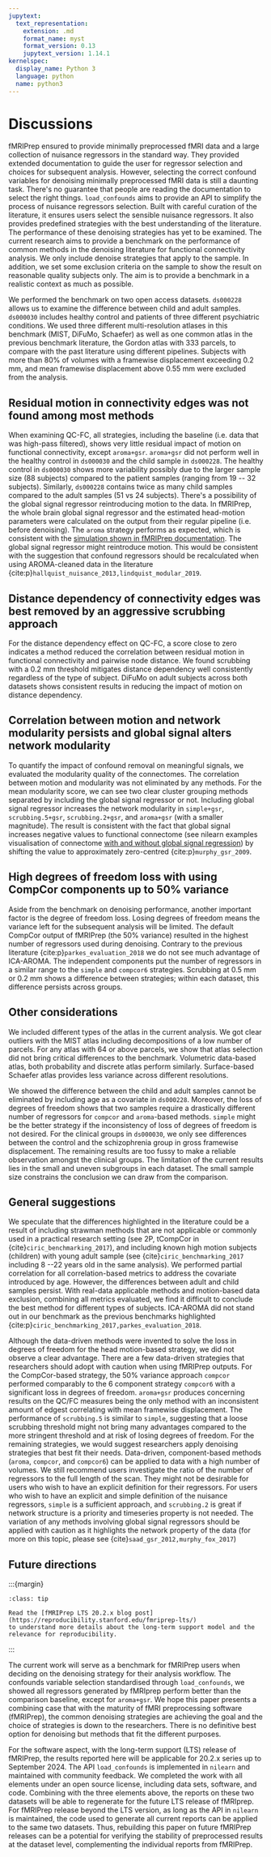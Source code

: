 ```yaml
---
jupytext:
  text_representation:
    extension: .md
    format_name: myst
    format_version: 0.13
    jupytext_version: 1.14.1
kernelspec:
  display_name: Python 3
  language: python
  name: python3
---
```


# Discussions

<!-- Take home message
- fMRIPrep does a good job 
- Quality control your data
- Choice of atlas doesn't impact the results much
- ICA-AROMA is not magical
 -->

fMRIPrep ensured to provide minimally preprocessed fMRI data and a large collection of nuisance regressors in the standard way.
They provided extended documentation to guide the user for regressor selection and choices for subsequent analysis.
However, selecting the correct confound variables for denoising minimally preprocessed fMRI data is still a daunting task.
There's no guarantee that people are reading the documentation to select the right things. <!-- This sentence is too blunt and harsh -->
`load_confounds` aims to provide an API to simplify the process of nuisance regressors selection.
Built with careful curation of the literature, it ensures users select the sensible nuisance regressors.
It also provides predefined strategies with the best understanding of the literature.
The performance of these denoising strategies has yet to be examined.
The current research aims to provide a benchmark on the performance of common methods in the denoising literature for functional connectivity analysis.
We only include denoise strategies that apply to the sample.
In addition, we set some exclusion criteria on the sample to show the result on reasonable quality subjects only.
The aim is to provide a benchmark in a realistic context as much as possible.

We performed the benchmark on two open access datasets.
`ds000228` allows us to examine the difference between child and adult samples.
`ds000030` includes healthy control and patients of three different psychiatric conditions.
We used three different multi-resolution atlases in this benchmark (MIST, DiFuMo, Schaefer)
as well as one common atlas in the previous benchmark literature,
the Gordon atlas with 333 parcels, to compare with the past literature using different pipelines.
Subjects with more than 80% of volumes with a framewise displacement exceeding 0.2 mm, 
and mean framewise displacement above 0.55 mm were excluded from the analysis.

## Residual motion in connectivity edges was not found among most methods
<!-- QC-FC -->
When examining QC-FC, all strategies, including the baseline (i.e. data that was high-pass filtered),
shows very little residual impact of motion on functional connectivity, except `aroma+gsr`.
`aroma+gsr` did not perform well in the healthy control in `ds000030` and the child sample in `ds000228`.
The healthy control in `ds000030` shows more variability possibly due to the larger sample size (88 subjects) compared to the patient samples (ranging from 19 -- 32 subjects).
Similarly, `ds000228` contains twice as many child samples compared to the adult samples (51 vs 24 subjects).
There's a possibility of the global signal regressor reintroducing motion to the data.
In fMRIPrep, the whole brain global signal regressor and the estimated head-motion parameters were calculated on the output from their regular pipeline (i.e. before denoising).
The `aroma` strategy performs as expected, which is consistent with the [simulation shown in fMRIPrep documentation](https://github.com/nipreps/fmriprep-notebooks/blob/9933a628dfb759dc73e61701c144d67898b92de0/05%20-%20Discussion%20AROMA%20confounds%20-%20issue-817%20%5BJ.%20Kent%5D.ipynb).
The global signal regressor might reintroduce motion. 
This would be consistent with the suggestion that confound regressors should be recalculated when using AROMA-cleaned data in the literature {cite:p}`hallquist_nuisance_2013,lindquist_modular_2019`.

## Distance dependency of connectivity edges was best removed by an aggressive scrubbing approach
<!-- Distance dependency -->
For the distance dependency effect on QC-FC, a score close to zero indicates a method reduced the correlation between residual motion in functional connectivity and pairwise node distance. 
We found scrubbing with a 0.2 mm threshold mitigates distance dependency well consistently regardless of the type of subject. 
DiFuMo on adult subjects across both datasets shows consistent results in reducing the impact of motion on distance dependency.

## Correlation between motion and network modularity persists and global signal alters network modularity
<!-- network modularity -->
To quantify the impact of confound removal on meaningful signals, we evaluated the modularity quality of the connectomes. 
The correlation between motion and modularity was not eliminated by any methods. 
For the mean modularity score, we can see two clear cluster grouping methods separated by including the global signal regressor or not. 
Including global signal regressor increases the network modularity in `simple+gsr`, `scrubbing.5+gsr`, `scrubbing.2+gsr`, and `aroma+gsr` (with a smaller magnitude). 
The result is consistent with the fact that global signal increases negative values to functional connectome 
(see nilearn examples visualisation of connectome [with and without global signal regression](https://nilearn.github.io/stable/auto_examples/03_connectivity/plot_signal_extraction.html#the-impact-of-global-signal-removal))
by shifting the value to approximately zero-centred {cite:p}`murphy_gsr_2009`. 

## High degrees of freedom loss with using CompCor components up to 50% variance
<!-- dof loss -->
Aside from the benchmark on denoising performance, another important factor is the degree of freedom loss. 
Losing degrees of freedom means the variance left for the subsequent analysis will be limited. 
The default CompCor output of fMRIPrep (the 50% variance) resulted in the highest number of regressors used during denoising. 
Contrary to the previous literature {cite:p}`parkes_evaluation_2018` we do not see much advantage of ICA-AROMA.
The independent components put the number of regressors in a similar range to the `simple` and `compcor6` strategies.
Scrubbing at 0.5 mm or 0.2 mm shows a difference between strategies; 
within each dataset, this difference persists across groups.

## Other considerations
<!-- other things to consider -->

We included different types of the atlas in the current analysis. 
We got clear outliers with the MIST atlas including decompositions of a low number of parcels. 
For any atlas with 64 or above parcels, we show that atlas selection did not bring critical differences to the benchmark. 
Volumetric data-based atlas, both probability and discrete atlas perform similarly. 
Surface-based Schaefer atlas provides less variance across different resolutions.

We showed the difference between the child and adult samples cannot be eliminated by including age as a covariate in `ds000228`.
Moreover, the loss of degrees of freedom shows that two samples require a drastically different number of regressors for `compcor` and `aroma`-based methods.
`simple` might be the better strategy if the inconsistency of loss of degrees of freedom is not desired. 
For the clinical groups in `ds000030`, we only see differences between the control and the schizophrenia group in gross framewise displacement.
The remaining results are too fussy to make a reliable observation amongst the clinical groups.
The limitation of the current results lies in the small and uneven subgroups in each dataset. 
The small sample size constrains the conclusion we can draw from the comparison.

## General suggestions

We speculate that the differences highlighted in the literature could be a result of including strawman methods that are not applicable or commonly used in a practical research setting  (see 2P, tCompCor in {cite}`ciric_benchmarking_2017`), 
and including known high motion subjects (children) with young adult sample 
(see {cite}`ciric_benchmarking_2017` including 8 --22 years old in the same analysis). <!-- please help me with more diplomatic way of saying this -->
We performed partial correlation for all correlation-based metrics to address the covariate introduced by age.
However, the differences between adult and child samples persist.
With real-data applicable methods and motion-based data exclusion, combining all metrics evaluated, 
we find it difficult to conclude the best method for different types of subjects. 
ICA-AROMA did not stand out in our benchmark as the previous benchmarks highlighted {cite:p}`ciric_benchmarking_2017,parkes_evaluation_2018`.

Although the data-driven methods were invented to solve the loss in degrees of freedom for the head motion-based strategy,
we did not observe a clear advantage. 
There are a few data-driven strategies that researchers should adopt with caution when using fMRIPrep outputs.
For the CompCor-based strategy, the 50% variance approach `compcor` performed comparably to the 6 component strategy `compcor6` with a significant loss in degrees of freedom. 
`aroma+gsr` produces concerning results on the QC/FC measures being the only method with an inconsistent amount of edgest correlating with mean framewise displacement. 
The performance of `scrubbing.5` is similar to `simple`, 
suggesting that a loose scrubbing threshold might not bring many advantages compared to the more stringent threshold and at risk of losing degrees of freedom.
For the remaining strategies, we would suggest researchers apply denoising strategies that best fit their needs.
Data-driven, component-based methods (`aroma`, `compcor`, and `compcor6`) can be applied to data with a high number of volumes. 
We still recommend users investigate the ratio of the number of regressors to the full length of the scan.
They might not be desirable for users who wish to have an explicit definition for their regressors. 
For users who wish to have an explicit and simple definition of the nuisance regressors, `simple` is a sufficient approach, and `scrubbing.2` is great if network structure is a priority and timeseries property is not needed. 
The variation of any methods involving  global signal regressors should be applied with caution as it highlights the network property of the data (for more on this topic, please see {cite}`saad_gsr_2012,murphy_fox_2017`)

## Future directions

:::{margin}
```{admonition} fMRIPrep long-term support (LTS) release
:class: tip

Read the [fMRIPrep LTS 20.2.x blog post](https://reproducibility.stanford.edu/fmriprep-lts/) 
to understand more details about the long-term support model and the relevance for reproducibility.
```
:::

<!-- send help PLZ -->

The current work will serve as a benchmark for fMRIPrep users when deciding on the denoising strategy for their analysis workflow. 
The confounds variable selection standardised through `load_confounds`, 
we showed all regressors generated by fMRIprep perform better than the comparison baseline, except for `aroma+gsr`. 
We hope this paper presents a combining case that with the maturity of fMRI preprocessing software (fMRIPrep), 
the common denoising strategies are achieving the goal and the choice of strategies is down to the researchers. 
There is no definitive best option for denoising but methods that fit the different purposes.

For the software aspect, with the long-term support (LTS) release of fMRIPrep, the results reported here will be applicable for 20.2.x series up to September 2024. 
The API `load_confounds` is implemented in `nilearn` and maintained with community feedback. We completed the work with all elements under an open source license, including data sets, software, and code. 
Combining with the three elements above, 
the reports on these two datasets will be able to regenerate for the future LTS release of fMRIprep. 
For fMRIPrep release beyond the LTS version, as long as the API in `nilearn` is maintained, 
the code used to generate all current reports can be applied to the same two datasets. 
Thus, rebuilding this paper on future fMRIPrep releases can be a potential for verifying the stability of preprocessed results at the dataset level, 
complementing the individual reports from fMRIPrep.

